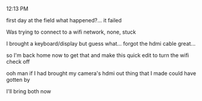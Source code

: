 12:13 PM

first day at the field what happened?... it failed

Was trying to connect to a wifi network, none, stuck

I brought a keyboard/display but guess what... forgot the hdmi cable great...

so I'm back home now to get that and make this quick edit to turn the wifi check off

ooh man if I had brought my camera's hdmi out thing that I made could have gotten by

I'll bring both now

